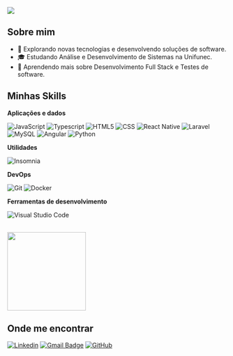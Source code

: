![](https://komarev.com/ghpvc/?username=gokudbzssj7&color=006bed)

## Sobre mim

- 🤔 Explorando novas tecnologias e desenvolvendo soluções de software.
- 🎓 Estudando Análise e Desenvolvimento de Sistemas na Unifunec.
- 🌱 Aprendendo mais sobre Desenvolvimento Full Stack e Testes de software.

## Minhas Skills

**Aplicações e dados**

![JavaScript](https://img.shields.io/badge/JavaScript-323330?style=for-the-badge&logo=javascript&logoColor=F7DF1E)
![Typescript](https://img.shields.io/badge/TypeScript-007ACC?style=for-the-badge&logo=typescript&logoColor=white)
![HTML5](https://img.shields.io/badge/HTML5-E34F26?style=for-the-badge&logo=html5&logoColor=white)
![CSS](https://img.shields.io/badge/CSS3-1572B6?style=for-the-badge&logo=css3&logoColor=white)
![React Native](https://img.shields.io/badge/React_Native-20232A?style=for-the-badge&logo=react&logoColor=61DAFB)
![Laravel](https://img.shields.io/badge/Laravel-FF2D20?style=for-the-badge&logo=laravel&logoColor=white)
![MySQL](https://img.shields.io/badge/MySQL-00000F?style=for-the-badge&logo=mysql&logoColor=white)
![Angular](https://img.shields.io/badge/Angular-DD0031?style=for-the-badge&logo=angular&logoColor=white)
![Python](https://img.shields.io/badge/Python-14354C?style=for-the-badge&logo=python&logoColor=white)


**Utilidades**

![Insomnia](https://img.shields.io/badge/-Insomnia-333333?style=flat&logo=insomnia)

**DevOps**

![Git](https://img.shields.io/badge/Git-E34F26?style=for-the-badge&logo=git&logoColor=white)
![Docker](https://img.shields.io/badge/Docker-2496ED?style=for-the-badge&logo=docker&logoColor=white)

**Ferramentas de desenvolvimento**

![Visual Studio Code](https://custom-icon-badges.demolab.com/badge/Visual%20Studio%20Code-0078d7.svg?logo=vsc&logoColor=white)

<br/>

<a href="https://github.com/gokudbzssj7" title="Perfil do Iuri">
  <img height="180em" src="https://github-readme-stats.vercel.app/api?username=gokudbzssj7&theme=dracula&show_icons=true" />
</a>

## Onde me encontrar

[![Linkedin](https://img.shields.io/badge/-Lucas-blue?style=flat-square&logo=Linkedin&logoColor=white&link=www.linkedin.com/in/lucasbaggios)](www.linkedin.com/in/lucasbaggios)
[![Gmail Badge](https://img.shields.io/badge/-lucas.baggio.silva@gmail.com-006bed?style=flat-square&logo=Gmail&logoColor=white&link=mailto:lucas.baggio.silva@gmail.com)](mailto:lucas.baggio.silva@gmail.com)
[![GitHub](https://img.shields.io/github/followers/gokudbzssj7?label=follow&style=social)]([LINK-DO-SEU-GITHUB](https://github.com/GokuDBZSSJ7))
